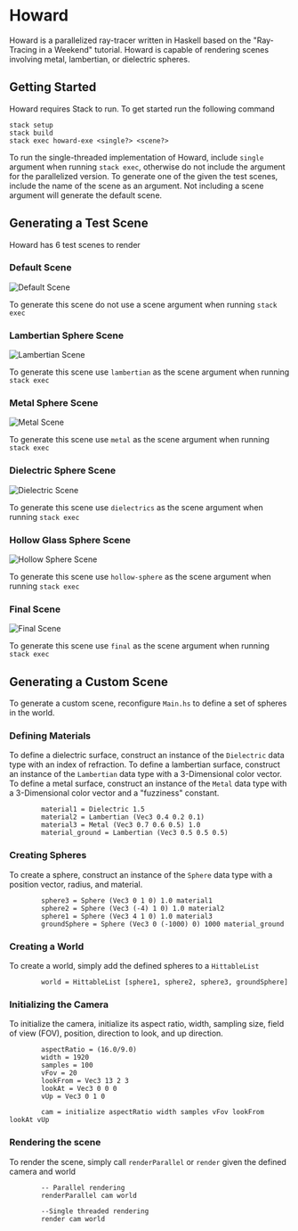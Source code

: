 # Howard
Howard is a parallelized ray-tracer written in Haskell based on the "Ray-Tracing in a Weekend" tutorial. Howard is capable of rendering scenes involving metal, lambertian, or dielectric spheres.

## Getting Started
Howard requires Stack to run. To get started run the following command

```
stack setup
stack build
stack exec howard-exe <single?> <scene?>
```

To run the single-threaded implementation of Howard, include `single` argument when running `stack exec`, otherwise do not include the argument for the parallelized version. To generate one of the given the test scenes, include the name of the scene as an argument. Not including a scene argument will generate the default scene.

## Generating a Test Scene

Howard has 6 test scenes to render

### Default Scene
![Default Scene](images/default.png)

To generate this scene do not use a scene argument when running `stack exec`

### Lambertian Sphere Scene
![Lambertian Scene](images/lambertian.png)

To generate this scene use `lambertian` as the scene argument when running `stack exec`

### Metal Sphere Scene
![Metal Scene](images/metal.png)

To generate this scene use `metal` as the scene argument when running `stack exec`

### Dielectric Sphere Scene
![Dielectric Scene](images/dielectrics.png)

To generate this scene use `dielectrics` as the scene argument when running `stack exec`

### Hollow Glass Sphere Scene
![Hollow Sphere Scene](images/hollowsphere.png)

To generate this scene use `hollow-sphere` as the scene argument when running `stack exec`

### Final Scene
![Final Scene](images/final.png)

To generate this scene use `final` as the scene argument when running `stack exec`

## Generating a Custom Scene
To generate a custom scene, reconfigure `Main.hs` to define a set of spheres in the world.

### Defining Materials
To define a dielectric surface, construct an instance of the `Dielectric` data type with an index of refraction. To define a lambertian surface, construct an instance of the `Lambertian` data type with a 3-Dimensional color vector. To define a metal surface, construct an instance of the `Metal` data type with a 3-Dimensional color vector and a "fuzziness" constant.
```
        material1 = Dielectric 1.5
        material2 = Lambertian (Vec3 0.4 0.2 0.1)
        material3 = Metal (Vec3 0.7 0.6 0.5) 1.0
        material_ground = Lambertian (Vec3 0.5 0.5 0.5)
```



### Creating Spheres
To create a sphere, construct an instance of the `Sphere` data type with a position vector, radius, and material.

```
        sphere3 = Sphere (Vec3 0 1 0) 1.0 material1
        sphere2 = Sphere (Vec3 (-4) 1 0) 1.0 material2
        sphere1 = Sphere (Vec3 4 1 0) 1.0 material3
        groundSphere = Sphere (Vec3 0 (-1000) 0) 1000 material_ground
```

### Creating a World
To create a world, simply add the defined spheres to a `HittableList`

```
        world = HittableList [sphere1, sphere2, sphere3, groundSphere]
```

### Initializing the Camera
To initialize the camera, initialize its aspect ratio, width, sampling size, field of view (FOV), position, direction to look, and up direction. 

```
        aspectRatio = (16.0/9.0)
        width = 1920
        samples = 100
        vFov = 20
        lookFrom = Vec3 13 2 3
        lookAt = Vec3 0 0 0
        vUp = Vec3 0 1 0

        cam = initialize aspectRatio width samples vFov lookFrom lookAt vUp
```

### Rendering the scene
To render the scene, simply call `renderParallel` or `render` given the defined camera and world

```
        -- Parallel rendering
        renderParallel cam world

        --Single threaded rendering
        render cam world
```